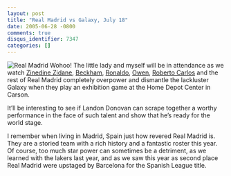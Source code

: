 ```yaml
---
layout: post
title: "Real Madrid vs Galaxy, July 18"
date: 2005-06-28 -0800
comments: true
disqus_identifier: 7347
categories: []
---
```

![Real Madrid](http://haacked.com/images/RealMadrid.jpg) Wohoo! The
little lady and myself will be in attendance as we watch [Zinedine
Zidane](http://www.realmadrid.com/articulo/rma274.htm),
[Beckham](http://www.realmadrid.com/articulo/rma433.htm),
[Ronaldo](http://www.realmadrid.com/articulo/rma398.htm),
[Owen](http://www.realmadrid.com/articulo/rma435.htm), [Roberto
Carlos](http://www.realmadrid.com/articulo/rma924.htm) and the rest of
Real Madrid completely overpower and dismantle the lackluster Galaxy
when they play an exhibition game at the Home Depot Center in Carson.

It’ll be interesting to see if Landon Donovan can scrape together a
worthy performance in the face of such talent and show that he’s ready
for the world stage.

I remember when living in Madrid, Spain just how revered Real Madrid is.
They are a storied team with a rich history and a fantastic roster this
year. Of course, too much star power can sometimes be a detriment, as we
learned with the lakers last year, and as we saw this year as second
place Real Madrid were upstaged by Barcelona for the Spanish League
title.

